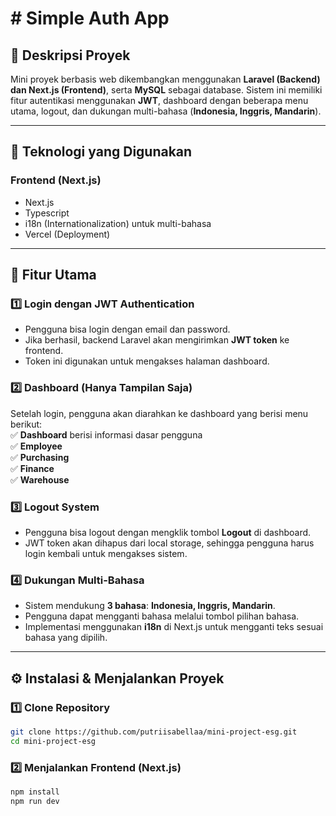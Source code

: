 # # Simple Auth App
## 📌 Deskripsi Proyek  
Mini proyek berbasis web dikembangkan menggunakan **Laravel (Backend) dan Next.js (Frontend)**, serta **MySQL** sebagai database. Sistem ini memiliki fitur autentikasi menggunakan **JWT**, dashboard dengan beberapa menu utama, logout, dan dukungan multi-bahasa (**Indonesia, Inggris, Mandarin**).

---

## 🚀 Teknologi yang Digunakan  

### **Frontend (Next.js)**
- Next.js 
- Typescript
- i18n (Internationalization) untuk multi-bahasa
- Vercel (Deployment)

---

## 🔑 Fitur Utama  

### **1️⃣ Login dengan JWT Authentication**  
- Pengguna bisa login dengan email dan password.  
- Jika berhasil, backend Laravel akan mengirimkan **JWT token** ke frontend.  
- Token ini digunakan untuk mengakses halaman dashboard.  

### **2️⃣ Dashboard (Hanya Tampilan Saja)**  
Setelah login, pengguna akan diarahkan ke dashboard yang berisi menu berikut:  
✅ **Dashboard** berisi informasi dasar pengguna  
✅ **Employee**  
✅ **Purchasing**  
✅ **Finance**  
✅ **Warehouse**  

### **3️⃣ Logout System**  
- Pengguna bisa logout dengan mengklik tombol **Logout** di dashboard.  
- JWT token akan dihapus dari local storage, sehingga pengguna harus login kembali untuk mengakses sistem.  

### **4️⃣ Dukungan Multi-Bahasa**  
- Sistem mendukung **3 bahasa**: **Indonesia, Inggris, Mandarin**.  
- Pengguna dapat mengganti bahasa melalui tombol pilihan bahasa.  
- Implementasi menggunakan **i18n** di Next.js untuk mengganti teks sesuai bahasa yang dipilih.  

---

## ⚙️ Instalasi & Menjalankan Proyek  

### **1️⃣ Clone Repository**  
```bash
git clone https://github.com/putriisabellaa/mini-project-esg.git
cd mini-project-esg

```
### **2️⃣ Menjalankan Frontend (Next.js)**  
```bash
npm install
npm run dev
